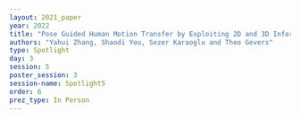 ```yaml
---
layout: 2021_paper
year: 2022
title: "Pose Guided Human Motion Transfer by Exploiting 2D and 3D Information"
authors: "Yahui Zhang, Shaodi You, Sezer Karaoglu and Theo Gevers"
type: Spotlight
day: 3
session: 5
poster_session: 3
session-name: Spotlight5
order: 6
prez_type: In Person
---
```


